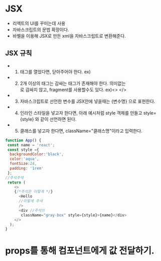 # JSX
- 리엑트의 UI를 꾸미는데 사용
- 자바스크립트의 문법 확장이다.
- 바벨을 이용해 JSX로 만든 xml을 자바스크립트로 변환해준다.

## JSX 규칙
- 1. 태그를 열었다면, 닫아주어야 한다. ex)<Hello />
- 2. 2개 이상의 태그는 감싸는 태그가 존재해야 한다. 의미없는 <div>로 감싸지 않고,
fragment를 사용할수도 있다. ex)<> </>
- 3. 자바스크립트로 선언한 변수를 JSX안에 넣을때는 {변수명} 으로 표현한다.
- 4. 인라인 스타일을 넣고자 한다면, 아래 예시처럼 style 객체를 만들고 style={style} 와 같이 선언하면 된다.
- 5. 클래스를 넣고자 한다면, className="클래스명"이라고 입력한다.

```javascript
function App() {
 const name = 'react';
 const style ={
  backgroundColor:'black',
  color:'aqua',
  fontSize:24,
  padding: '1rem'
 };
//주석주석
 return (
    <>
    {/*주석은 이렇게 */}
      <Hello 
      //이렇게 주석
      />
      <div //주석쓰 
       className="gray-box" style={style}>{name}</div>
    </>
  );
}
```

# props를 통해 컴포넌트에게 값 전달하기.

